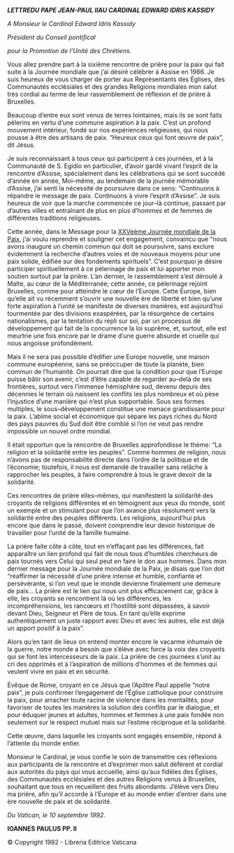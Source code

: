 ***LETTRE******DU PAPE JEAN-PAUL II******AU CARDINAL EDWARD IDRIS KASSIDY***

*A Monsieur le Cardinal Edward Idris Kassidy*

*Président du Conseil pontifical*

*pour la Promotion de l’Unité des Chrétiens.*

Vous allez prendre part à la sixième rencontre de prière pour la paix qui fait suite à la Journée mondiale que j’ai désiré célébrer à Assise en 1986. Je suis heureux de vous charger de porter aux Représentants des Églises, des Communautés ecclésiales et des grandes Religions mondiales mon salut très cordial au terme de leur rassemblement de réflexion et de prière à Bruxelles.

Beaucoup d’entre eux sont venus de terres lointaines, mais ils se sont faits pèlerins en vertu d’une commune aspiration à la paix. C’est un profond mouvement intérieur, fondé sur nos expériences religieuses, qui nous pousse à être des artisans de paix. “Heureux ceux qui font œuvre de paix”, dit Jésus.

Je suis reconnaissant à tous ceux qui participent à ces journées, et à la Communauté de S. Egidio en particulier, d’avoir gardé vivant l’esprit de la rencontre d’Assise, spécialement dans les célébrations qui se sont succédé d’année en année, Moi–même, au lendemain de la journée mémorable d’Assise, j’ai senti la nécessité de poursuivre dans ce sens: “Continuons à répandre le message de paix. Continuons à vivre l’esprit d’Assise”. Je suis heureux de voir que la marche commencée ce jour–là continue, passant par d’autres villes et entraînant de plus en plus d’hommes et de femmes de différentes traditions religieuses.

Cette année, dans le Message pour la [XXVeème Journée mondiale de la Paix](/content/john-paul-ii/fr/messages/peace/documents/hf_jp-ii_mes_08121991_xxv-world-day-for-peace.html), j’ai voulu reprendre et souligner cet engagement, convaincu que “nous avons inauguré un chemin commun qui doit se poursuivre, sans exclure évidemment la recherche d’autres voies et de nouveaux moyens pour une paix solide, édifiée sur des fondements spirituels”. C’est pourquoi je désire participer spirituellement à ce pèlerinage de paix et lui apporter mon soutien surtout par la prière. L’an dernier, le rassemblement s’est déroulé à Malte, au cœur de la Méditerranée; cette année, ce pèlerinage rejoint Bruxelles, comme pour atteindre le cœur de l’Europe. Cette Europe, bien qu’elle ait vu récemment s’ouvrir une nouvelle ère de liberté et bien qu’une forte aspiration à l’unité se manifeste de diverses manières, est aujourd’hui tourmentée par des divisions exaspérées, par la résurgence de certains nationalismes, par la tentation du repli sur soi, par un processus de développement qui fait de la concurrence la loi suprême, et, surtout, elle est meurtrie une fois encore par le drame d’une guerre absurde et cruelle qui nous angoisse profondément.

Mais il ne sera pas possible d’édifier une Europe nouvelle, une maison commune européenne, sans se préoccuper de toute la planète, bien commun de l’humanité. On pourrait dire que la condition pour que l’Europe puisse bâtir son avenir, c’est d’être capable de regarder au–delà de ses frontières, surtout vers l’immense hémisphère sud, devenu depuis des décennies le terrain où naissent les conflits les plus nombreux et où pèse l’injustice d’une manière qui n’est plus supportable. Sous ses formes multiples, le sous–développement constitue une menace grandissante pour la paix. L’abîme social et économique qui sépare les pays riches du Nord des pays pauvres du Sud doit être comblé si l’on ne veut pas rendre impossible un nouvel ordre mondial.

Il était opportun que la rencontre de Bruxelles approfondisse le thème: “La religion et la solidarité entre les peuples”. Comme hommes de religion, nous n’avons pas de responsabilité directe dans l’ordre de la politique et de l’économie; toutefois, il nous est demandé de travailler sans relâche à rapprocher les peuples, à faire comprendre à tous le grave devoir de la solidarité.

Ces rencontres de prière elles–mêmes, qui manifestent la solidarité des croyants de religions différentes et en témoignent aux yeux du monde, sont un exemple et un stimulant pour que l’on avance plus résolument vers la solidarité entre des peuples différents. Les religions, aujourd’hui plus encore que dans le passé, doivent comprendre leur devoir historique de travailler pour l’unité de la famille humaine.

La prière faite côte à côte, tout en n’effaçant pas les différences, fait apparaître un lien profond qui fait de nous tous d’humbles chercheurs de paix tournés vers Celui qui seul peut en faire le don aux hommes. Dans mon dernier message pour la Journée mondiale de la Paix, je disais que l’on doit “réaffirmer la nécessité d’une prière intense et humble, confiante et persévérante, si l’on veut que le monde devienne finalement une demeure de paix... La prière est le lien qui nous unit plus efficacement car, grâce à elle, les croyants se rencontrent là où les différences, les incompréhensions, les rancœurs et l’hostilité sont dépassées, à savoir devant Dieu, Seigneur et Père de tous. En tant qu’elle exprime authentiquement un juste rapport avec Dieu et avec les autres, elle est déjà un apport positif à la paix”.

Alors qu’en tant de lieux on entend monter encore le vacarme inhumain de la guerre, notre monde a besoin que s’élève avec force la voix des croyants qui se font les intercesseurs de la paix. La prière de ces journées s’unit au cri des opprimés et à l’aspiration de millions d’hommes et de femmes qui veulent vivre en paix et en sécurité.

Évêque de Rome, croyant en ce Jésus que l’Apôtre Paul appelle “notre paix”, je puis confirmer l’engagement de l’Église catholique pour construire la paix, pour arracher toute racine de violence dans les mentalités, pour favoriser de toutes les manières la solution des conflits par le dialogue, et pour éduquer jeunes et adultes, hommes et femmes à une paix fondée non seulement sur le respect mutuel mais sur l’estime réciproque et la solidarité.

Cette œuvre, dans laquelle les croyants sont engagés ensemble, répond à l’attente du monde entier.

Monsieur le Cardinal, je vous confie le soin de transmettre ces réflexions aux participants de la rencontre et d’exprimer mon salut déférent et cordial aux autorités du pays qui vous accueille, ainsi qu’aux fidèles des Églises, des Communautés ecclésiales et des autres Religions venus à Bruxelles, souhaitant que tous en recueillent des fruits abondants. J’élève vers Dieu ma prière, afin qu’il accorde à l’Europe et au monde entier d’entrer dans une ère nouvelle de paix et de solidarité.

*Du Vatican, le 10 septembre 1992.*

**IOANNES PAULUS PP. II**

© Copyright 1992 - Libreria Editrice Vaticana